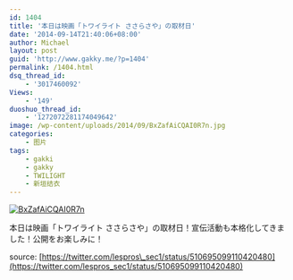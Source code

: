 ```yaml
---
id: 1404
title: '本日は映画「トワイライト ささらさや」の取材日'
date: '2014-09-14T21:40:06+08:00'
author: Michael
layout: post
guid: 'http://www.gakky.me/?p=1404'
permalink: /1404.html
dsq_thread_id:
    - '3017460092'
Views:
    - '149'
duoshuo_thread_id:
    - '1272072281174049642'
image: /wp-content/uploads/2014/09/BxZafAiCQAI0R7n.jpg
categories:
    - 图片
tags:
    - gakki
    - gakky
    - TWILIGHT
    - 新垣结衣
---
```


[![BxZafAiCQAI0R7n](http://www.yui-aragaki.org/wp-content/uploads/2014/09/BxZafAiCQAI0R7n.jpg)](http://www.yui-aragaki.org/wp-content/uploads/2014/09/BxZafAiCQAI0R7n.jpg "BxZafAiCQAI0R7n")

本日は映画「トワイライト ささらさや」の取材日！宣伝活動も本格化してきました！公開をお楽しみに！

source: [https://twitter.com/lespros\_sec1/status/510695099110420480](https://twitter.com/lespros_sec1/status/510695099110420480)